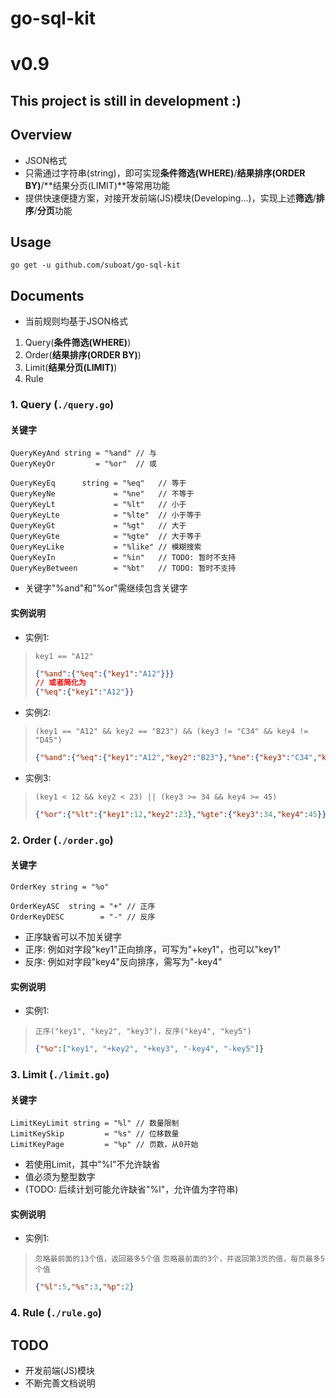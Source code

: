 # go-sql-kit

# v0.9

## This project is still in development :)

## Overview

* JSON格式
* 只需通过字符串(string)，即可实现**条件筛选(WHERE)**/**结果排序(ORDER BY)**/**结果分页(LIMIT)**等常用功能
* 提供快速便捷方案，对接开发前端(JS)模块(Developing...)，实现上述**筛选**/**排序**/**分页**功能

## Usage

```
go get -u github.com/suboat/go-sql-kit
```

## Documents

* 当前规则均基于JSON格式

1. Query(**条件筛选(WHERE)**)
2. Order(**结果排序(ORDER BY)**)
3. Limit(**结果分页(LIMIT)**)
4. Rule

### 1. Query (`./query.go`)

#### 关键字

```golang
QueryKeyAnd string = "%and" // 与
QueryKeyOr         = "%or"  // 或

QueryKeyEq      string = "%eq"   // 等于
QueryKeyNe             = "%ne"   // 不等于
QueryKeyLt             = "%lt"   // 小于
QueryKeyLte            = "%lte"  // 小于等于
QueryKeyGt             = "%gt"   // 大于
QueryKeyGte            = "%gte"  // 大于等于
QueryKeyLike           = "%like" // 模糊搜索
QueryKeyIn             = "%in"   // TODO: 暂时不支持
QueryKeyBetween        = "%bt"   // TODO: 暂时不支持
```

* 关键字"%and"和"%or"需继续包含关键字

#### 实例说明

* 实例1:
> `key1 == "A12"`
> ```json
> {"%and":{"%eq":{"key1":"A12"}}}
> // 或者简化为
> {"%eq":{"key1":"A12"}}
> ```  

* 实例2:
> `(key1 == "A12" && key2 == "B23") && (key3 != "C34" && key4 != "D45")`
> ```json
> {"%and":{"%eq":{"key1":"A12","key2":"B23"},"%ne":{"key3":"C34","key4":"D45"}}}
> ```

* 实例3:
> `(key1 < 12 && key2 < 23) || (key3 >= 34 && key4 >= 45)`
> ```json
> {"%or":{"%lt":{"key1":12,"key2":23},"%gte":{"key3":34,"key4":45}}}
> ```


### 2. Order (`./order.go`)

#### 关键字

```golang
OrderKey string = "%o"

OrderKeyASC  string = "+" // 正序
OrderKeyDESC        = "-" // 反序
```

* 正序缺省可以不加关键字
* 正序: 例如对字段"key1"正向排序，可写为"+key1"，也可以"key1"
* 反序: 例如对字段"key4"反向排序，需写为"-key4"

#### 实例说明

* 实例1:
> `正序("key1", "key2", "key3")，反序("key4", "key5")`
>```json
> {"%o":["key1", "+key2", "+key3", "-key4", "-key5"]}
> ```

### 3. Limit (`./limit.go`)

#### 关键字

```golang
LimitKeyLimit string = "%l" // 数量限制
LimitKeySkip         = "%s" // 位移数量
LimitKeyPage         = "%p" // 页数，从0开始
```

* 若使用Limit，其中"%l"不允许缺省
* 值必须为整型数字
* (TODO: 后续计划可能允许缺省"%l"，允许值为字符串)

#### 实例说明

* 实例1:
> `忽略最前面的13个值，返回最多5个值`
> `忽略最前面的3个，并返回第3页的值，每页最多5个值`
> ```json
> {"%l":5,"%s":3,"%p":2}
> ```

### 4. Rule (`./rule.go`)

## TODO

* 开发前端(JS)模块
* 不断完善文档说明
